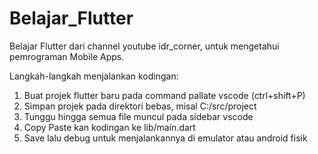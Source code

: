 # Belajar_Flutter
Belajar Flutter dari channel youtube idr_corner, untuk mengetahui pemrograman Mobile Apps.

Langkah-langkah menjalankan kodingan:
1. Buat projek flutter baru pada command pallate vscode (ctrl+shift+P)
2. Simpan projek pada direktori bebas, misal C:/src/project
3. Tunggu hingga semua file muncul pada sidebar vscode
4. Copy Paste kan kodingan ke lib/main.dart
5. Save lalu debug untuk menjalankannya di emulator atau android fisik
